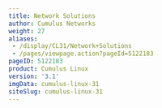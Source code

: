 ```yaml
---
title: Network Solutions
author: Cumulus Networks
weight: 27
aliases:
 - /display/CL31/Network+Solutions
 - /pages/viewpage.action?pageId=5122183
pageID: 5122183
product: Cumulus Linux
version: '3.1'
imgData: cumulus-linux-31
siteSlug: cumulus-linux-31
---
```

<article id="html-search-results" class="ht-content" style="display: none;">

</article>

<footer id="ht-footer">

</footer>
